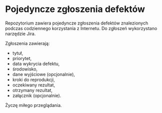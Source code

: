 # Pojedyncze zgłoszenia defektów

Repozytorium zawiera pojedyncze zgłoszenia defektów znalezionych podczas codziennego korzystania z Internetu. 
Do zgłoszeń wykorzystano narzędzie Jira.

Zgłoszenia zawierają:
- tytuł, 
- priorytet,
- data wykrycia defektu,
- środowisko,
- dane wyjściowe (opcjonalnie),
- kroki do reprodukcji,
- oczekiwany rezultat,
- otrzymany rezultat,
- załącznik (opcjonalnie).

Życzę miłego przeglądania.
